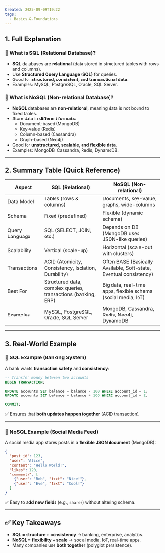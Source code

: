 ```yaml
---
Created: 2025-09-09T19:22
tags:
  - Basics-&-Foundations
---
```

## 1. Full Explanation

### 🔹 What is SQL (Relational Database)?

- **SQL** databases are **relational** (data stored in structured tables with rows and columns).
- Use **Structured Query Language (SQL)** for queries.
- Good for **structured, consistent, and transactional data**.
- Examples: MySQL, PostgreSQL, Oracle, SQL Server.

### 🔹 What is NoSQL (Non-relational Database)?

- **NoSQL** databases are **non-relational**, meaning data is not bound to fixed tables.
- Store data in **different formats**:
    - Document-based (MongoDB)
    - Key-value (Redis)
    - Column-based (Cassandra)
    - Graph-based (Neo4j)
- Good for **unstructured, scalable, and flexible data**.
- Examples: MongoDB, Cassandra, Redis, DynamoDB.

---

## 2. Summary Table (Quick Reference)

|**Aspect**|**SQL (Relational)**|**NoSQL (Non-relational)**|
|---|---|---|
|Data Model|Tables (rows & columns)|Documents, key-value, graphs, wide-columns|
|Schema|Fixed (predefined)|Flexible (dynamic schema)|
|Query Language|SQL (SELECT, JOIN, etc.)|Depends on DB (MongoDB uses JSON-like queries)|
|Scalability|Vertical (scale-up)|Horizontal (scale-out with clusters)|
|Transactions|ACID (Atomicity, Consistency, Isolation, Durability)|Often BASE (Basically Available, Soft-state, Eventual consistency)|
|Best For|Structured data, complex queries, transactions (banking, ERP)|Big data, real-time apps, flexible schema (social media, IoT)|
|Examples|MySQL, PostgreSQL, Oracle, SQL Server|MongoDB, Cassandra, Redis, Neo4j, DynamoDB|

---

## 3. Real-World Example

### 🏦 SQL Example (Banking System)

A bank wants **transaction safety** and **consistency**:

```SQL
-- Transfer money between two accounts
BEGIN TRANSACTION;

UPDATE accounts SET balance = balance - 100 WHERE account_id = 1;
UPDATE accounts SET balance = balance + 100 WHERE account_id = 2;

COMMIT;

```

✅ Ensures that **both updates happen together** (ACID transaction).

---

### 📱 NoSQL Example (Social Media Feed)

A social media app stores posts in a **flexible JSON document** (MongoDB):

```JSON
{
  "post_id": 123,
  "user": "Alice",
  "content": "Hello World!",
  "likes": 120,
  "comments": [
    {"user": "Bob", "text": "Nice!"},
    {"user": "Eve", "text": "Cool!"}
  ]
}

```

✅ Easy to **add new fields** (e.g., `shares`) without altering schema.

---

## ✅ Key Takeaways

- **SQL = structure + consistency** → banking, enterprise, analytics.
- **NoSQL = flexibility + scale** → social media, IoT, real-time apps.
- Many companies use **both together** (polyglot persistence).